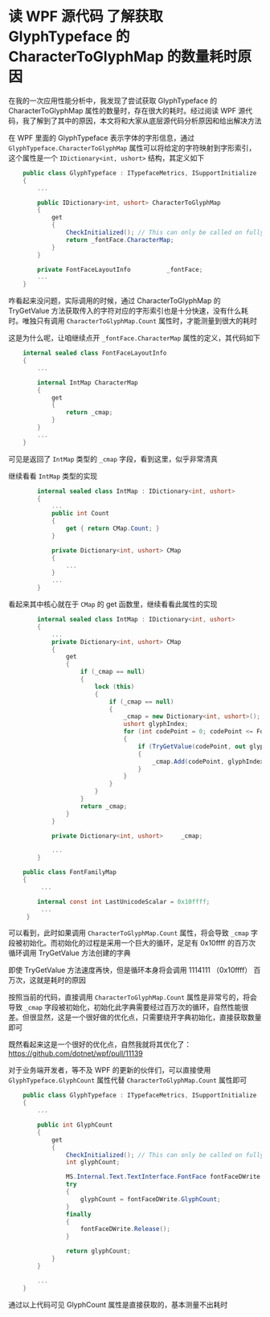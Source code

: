 # 读 WPF 源代码 了解获取 GlyphTypeface 的 CharacterToGlyphMap 的数量耗时原因

在我的一次应用性能分析中，我发现了尝试获取 GlyphTypeface 的 CharacterToGlyphMap 属性的数量时，存在很大的耗时。经过阅读 WPF 源代码，我了解到了其中的原因，本文将和大家从底层源代码分析原因和给出解决方法

<!--more-->
<!-- CreateTime:2025/09/27 07:22:28 -->

<!-- 发布 -->
<!-- 博客 -->

在 WPF 里面的 GlyphTypeface 表示字体的字形信息，通过 `GlyphTypeface.CharacterToGlyphMap` 属性可以将给定的字符映射到字形索引，这个属性是一个 `IDictionary<int, ushort>` 结构，其定义如下

```csharp
    public class GlyphTypeface : ITypefaceMetrics, ISupportInitialize
    {
        ...

        public IDictionary<int, ushort> CharacterToGlyphMap
        {
            get
            {
                CheckInitialized(); // This can only be called on fully initialized GlyphTypeface
                return _fontFace.CharacterMap;
            }
        }

        private FontFaceLayoutInfo          _fontFace;
        ...
    }
```

咋看起来没问题，实际调用的时候，通过 CharacterToGlyphMap 的 TryGetValue 方法获取传入的字符对应的字形索引也是十分快速，没有什么耗时。唯独只有调用 `CharacterToGlyphMap.Count` 属性时，才能测量到很大的耗时

这是为什么呢，让咱继续点开 `_fontFace.CharacterMap` 属性的定义，其代码如下

```csharp
    internal sealed class FontFaceLayoutInfo
    {
        ...

        internal IntMap CharacterMap
        {
            get
            {
                return _cmap;
            }
        }
        ...
    }
```

可见是返回了 `IntMap` 类型的 `_cmap` 字段，看到这里，似乎非常清真

继续看看 `IntMap` 类型的实现

```csharp
        internal sealed class IntMap : IDictionary<int, ushort>
        {
            ...
            public int Count
            {
                get { return CMap.Count; }
            }

            private Dictionary<int, ushort> CMap
            {
            	...
            }
            ...
        }
```

看起来其中核心就在于 `CMap` 的 get 函数里，继续看看此属性的实现

```csharp
        internal sealed class IntMap : IDictionary<int, ushort>
        {
            ...
            private Dictionary<int, ushort> CMap
            {
                get
                {
                    if (_cmap == null)
                    {
                        lock (this)
                        {
                            if (_cmap == null)
                            {
                                _cmap = new Dictionary<int, ushort>();
                                ushort glyphIndex;
                                for (int codePoint = 0; codePoint <= FontFamilyMap.LastUnicodeScalar; ++codePoint)
                                {
                                    if (TryGetValue(codePoint, out glyphIndex))
                                    {
                                        _cmap.Add(codePoint, glyphIndex);
                                    }
                                }
                            }
                        }
                    }
                    return _cmap;
                }
            }

            private Dictionary<int, ushort>     _cmap;

            ...
        }

    public class FontFamilyMap
    {
         ...

        internal const int LastUnicodeScalar = 0x10ffff;
         ...
     }
```

可以看到，此时如果调用 `CharacterToGlyphMap.Count` 属性，将会导致 `_cmap` 字段被初始化。而初始化的过程是采用一个巨大的循环，足足有 0x10ffff 的百万次循环调用 TryGetValue 方法创建的字典

即使 TryGetValue 方法速度再快，但是循环本身将会调用 1114111 （0x10ffff） 百万次，这就是耗时的原因

按照当前的代码，直接调用 `CharacterToGlyphMap.Count` 属性是非常亏的，将会导致 `_cmap` 字段被初始化，初始化此字典需要经过百万次的循环，自然性能很差。但很显然，这是一个很好做的优化点，只需要绕开字典初始化，直接获取数量即可

既然看起来这是一个很好的优化点，自然我就将其优化了： <https://github.com/dotnet/wpf/pull/11139>

对于业务端开发者，等不及 WPF 的更新的伙伴们，可以直接使用 `GlyphTypeface.GlyphCount` 属性代替 `CharacterToGlyphMap.Count` 属性即可

```csharp
    public class GlyphTypeface : ITypefaceMetrics, ISupportInitialize
    {
        ...

        public int GlyphCount
        {
            get
            {
                CheckInitialized(); // This can only be called on fully initialized GlyphTypeface
                int glyphCount;

                MS.Internal.Text.TextInterface.FontFace fontFaceDWrite = _font.GetFontFace();
                try
                {
                    glyphCount = fontFaceDWrite.GlyphCount;
                }
                finally
                {
                    fontFaceDWrite.Release();
                }

                return glyphCount;
            }
        }

        ...
    }
```

通过以上代码可见 GlyphCount 属性是直接获取的，基本测量不出耗时